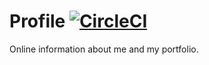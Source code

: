 # Profile [![CircleCI](https://circleci.com/gh/YuceS/About-Me.svg?style=svg)](https://circleci.com/gh/YuceS/About-Me)
Online information about me and my portfolio.
